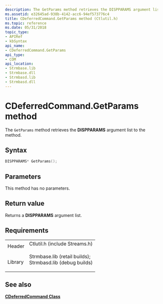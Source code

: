 ```yaml
---
description: The GetParams method retrieves the DISPPARAMS argument list to the method.
ms.assetid: e32645ad-938b-4142-acc6-94ef573776c4
title: CDeferredCommand.GetParams method (Ctlutil.h)
ms.topic: reference
ms.date: 05/31/2018
topic_type: 
- APIRef
- kbSyntax
api_name: 
- CDeferredCommand.GetParams
api_type: 
- COM
api_location: 
- Strmbase.lib
- Strmbase.dll
- Strmbasd.lib
- Strmbasd.dll
---
```


# CDeferredCommand.GetParams method

The `GetParams` method retrieves the **DISPPARAMS** argument list to the method.

## Syntax


```C++
DISPPARAMS* GetParams();
```



## Parameters

This method has no parameters.

## Return value

Returns a **DISPPARAMS** argument list.

## Requirements



|                    |                                                                                                                                                                                            |
|--------------------|--------------------------------------------------------------------------------------------------------------------------------------------------------------------------------------------|
| Header<br/>  | <dl> <dt>Ctlutil.h (include Streams.h)</dt> </dl>                                                                                   |
| Library<br/> | <dl> <dt>Strmbase.lib (retail builds); </dt> <dt>Strmbasd.lib (debug builds)</dt> </dl> |



## See also

<dl> <dt>

[**CDeferredCommand Class**](cdeferredcommand.md)
</dt> </dl>

 

 




